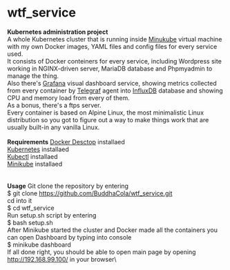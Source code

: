 # wtf_service
**Kubernetes administration project**\
A whole Kubernetes cluster that is running inside [Minukube](https://minikube.sigs.k8s.io/docs/) virtual machine with my own Docker images, YAML files and config files for every service used.\
It consists of Docker conteiners for every service, including Wordpress site working in NGINX-driven server, MariaDB database and Phpmyadmin to manage the thing.\
Also there's [Grafana](https://grafana.com/grafana/) visual dashboard service, showing metrics collected from every container by [Telegraf](https://www.influxdata.com/time-series-platform/telegraf/) agent into [InfluxDB](https://www.influxdata.com/products/influxdb/) database and showing CPU and memory load from every of them.\
As a bonus, there's a ftps server.\
Every container is based on Alpine Linux, the most minimalistic Linux distribution so you got to figure out a way to make things work that are usually built-in any vanilla Linux.\
\
**Requirements**
[Docker Desctop](https://www.docker.com/products/docker-desktop) installaed\
[Kubernetes](https://kubernetes.io/releases/download/) installaed\
[Kubectl](https://kubernetes.io/docs/reference/kubectl/kubectl/) installaed\
[Minikube](https://minikube.sigs.k8s.io/docs/start/) installaed\
\
\
**Usage**
Git clone the repository by entering\
$ git clone https://github.com/BuddhaCola/wtf_service.git \
cd into it\
$ cd wtf_service\
Run setup.sh script by entering\
$ bash setup.sh\
After Minikube started the cluster and Docker made all the containers you can open Dashboard by typing into console\
$ minikube dashboard\
If all done right, you should be able to open main page by opening http://192.168.99.100/ in your browser\